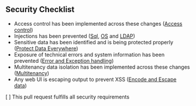 ## Security Checklist

- Access control has been implemented across these changes ([Access control](https://owasp-top-10-proactive-controls-2018.readthedocs.io/en/latest/c7-enforce-access-controls.html))
- Injections has been prevented ([Sql](https://cheatsheetseries.owasp.org/cheatsheets/SQL_Injection_Prevention_Cheat_Sheet.html), [OS](https://cheatsheetseries.owasp.org/cheatsheets/DotNet_Security_Cheat_Sheet.html#os-injection) and [LDAP](https://cheatsheetseries.owasp.org/cheatsheets/DotNet_Security_Cheat_Sheet.html#ldap-injection))
- Sensitive data has been identified and is being protected properly ([Protect Data Everywhere](https://owasp-top-10-proactive-controls-2018.readthedocs.io/en/latest/c8-protect-data-everywhere.html))
- Exposure of technical errors and system information has been prevented ([Error and Exception handling](https://owasp-top-10-proactive-controls-2018.readthedocs.io/en/latest/c10-handle-errors-exceptions.html))
- Multitenancy data isolation has been implemented across these changes ([Multitenancy](https://en.wikipedia.org/wiki/Multitenancy))
- Any web UI is escaping output to prevent XSS ([Encode and Escape data](https://owasp-top-10-proactive-controls-2018.readthedocs.io/en/latest/c4-encode-escape-data.html))
 
 [ ] This pull request fulfills all security requirements